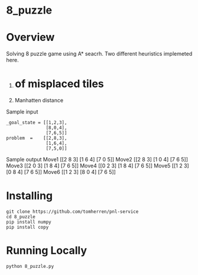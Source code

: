 # 8_puzzle
# Overview
Solving 8 puzzle game using A* seacrh. Two different heuristics implemeted here.

1. # of misplaced tiles
2. Manhatten distance

Sample input 

    _goal_state = [[1,2,3],
                   [8,0,4],
                   [7,6,5]]
    problem  =    [[2,8,3],
                   [1,6,4],
                   [7,5,0]]
                   
Sample output
Move1
[[2 8 3]
 [1 6 4]
 [7 0 5]]
Move2
[[2 8 3]
 [1 0 4]
 [7 6 5]]
Move3
[[2 0 3]
 [1 8 4]
 [7 6 5]]
Move4
[[0 2 3]
 [1 8 4]
 [7 6 5]]
Move5
[[1 2 3]
 [0 8 4]
 [7 6 5]]
Move6
[[1 2 3]
 [8 0 4]
 [7 6 5]]

# Installing

```
git clone https://github.com/tomherren/pnl-service 
cd 8_puzzle 
pip install numpy
pip install copy
```
# Running Locally
```
python 8_puzzle.py
```
